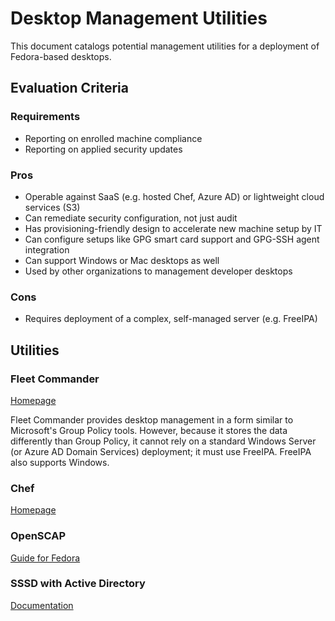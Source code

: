 # Desktop Management Utilities

This document catalogs potential management utilities for a deployment of Fedora-based desktops.

## Evaluation Criteria

### Requirements
* Reporting on enrolled machine compliance
* Reporting on applied security updates

### Pros
* Operable against SaaS (e.g. hosted Chef, Azure AD) or lightweight cloud services (S3)
* Can remediate security configuration, not just audit
* Has provisioning-friendly design to accelerate new machine setup by IT
* Can configure setups like GPG smart card support and GPG-SSH agent integration
* Can support Windows or Mac desktops as well
* Used by other organizations to management developer desktops

### Cons
* Requires deployment of a complex, self-managed server (e.g. FreeIPA)

## Utilities

### Fleet Commander

[Homepage](https://fleet-commander.org/)

Fleet Commander provides desktop management in a form similar to Microsoft's Group Policy tools. However, because it stores the data differently than Group Policy, it cannot rely on a standard Windows Server (or Azure AD Domain Services) deployment; it must use FreeIPA. FreeIPA also supports Windows.

### Chef

[Homepage](https://www.chef.io/)

### OpenSCAP

[Guide for Fedora](https://static.open-scap.org/ssg-guides/ssg-fedora-guide-index.html)

### SSSD with Active Directory

[Documentation](https://access.redhat.com/documentation/en-us/red_hat_enterprise_linux/7/html/windows_integration_guide/sssd-ad)
